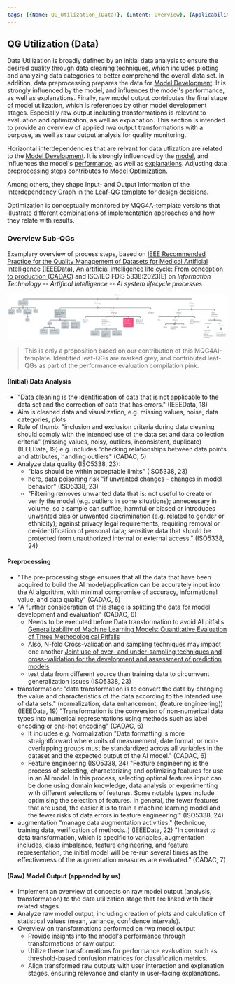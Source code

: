 ```yaml
---
tags: [{Name: QG_Utilization_(Data)}, {Intent: Overview}, {Applicability: GenericAILifecycle}, {Usage Example: default_highrisk}]
---
```


## QG Utilization (Data)

Data Utilization is broadly defined by an initial data analysis to ensure the desired quality through data cleaning techniques, which includes plotting and analyzing data categories to better comprehend the overall data set.
In addition, data preprocessing prepares the data for [Model Development](../../2_Development/QG_Development.md).
It is strongly influenced by the model, and influences the model's performance, as well as explanations.
Finally, raw model output contributes the final stage of model utilization, which is references by other model development stages. Especially raw output including transformations is relevant to evaluation and optimization, as well as explanation. This section is intended to provide an overview of applied rwa output transformations with a purpose, as well as raw output analysis for quality monitoring.

Horizontal interdependencies that are relvant for data utlization are related to the [Model Development](../../2_Development/QG_Development.md). 
It is strongly influenced by the [model](../../2_Development/1_Model_Configuration/QG_ModelConfiguration_(Development).md), and influences the model's [performance](../../2_Development/2_Model_Evaluation/QG_ModelEvaluation_(Development).md), as well as [explanations](../../2_Development/4_Model_Explanation/QG_ModelExplanation_(Development).md). Adjusting data preprocessing steps contributes to [Model Optimization](../../2_Development/3_Model_Optimization/QG_ModelOptimization_(Development).md).

Among others, they shape Input- and Output Information of the Interdependency Graph in the [Leaf-QG template](../../../../../templates/Template_LeafQG.md) for design decisions.

Optimization is conceptually monitored by MQG4A-template versions that illustrate different combinations of implementation approaches and how they relate with results.

### Overview Sub-QGs
Exemplary overview of process steps, based on [IEEE Recommended Practice for the Quality Management of Datasets for Medical Artificial Intelligence (IEEEData)](https://ieeexplore.ieee.org/document/9812564), [An artificial intelligence life cycle: From conception to production (CADAC)](https://www.sciencedirect.com/science/article/pii/S2666389922000745) and ISO/IEC FDIS 5338:2023(E) on *Information Technology -- Artifical Intelligence -- AI system lifecycle processes*

![](../../../../../imgs/Lifecycle/QGUtilization.png)

> This is only a proposition based on our contribution of this MQG4AI-template. Identified leaf-QGs are marked grey, and contributed leaf-QGs as part of the performance evaluation compilation pink.

#### (Initial) Data Analysis
- "Data cleaning is the identification of data that is not applicable to the data set and the correction of data that has
errors." (IEEEData, 18)
- Aim is cleaned data and visualization, e.g. missing values, noise, data categories, plots
- Rule of thumb: "inclusion and exclusion criteria during data cleaning should comply with the intended use of the data set and data collection criteria" (missing values, noisy, outliers, inconsistent, duplicate) (IEEEData, 19)
e.g. includes "checking relationships between data points and attributes, handling outliers" (CADAC, 5)
- Analyze data quality (ISO5338, 23):
    - "bias should be within acceptable limits" (ISO5338, 23)
    - here, data poisoning risk "if unwanted changes - changes in model behavior" (ISO5338, 23)
    - "Filtering removes unwanted data that is: not useful to create or verify the model (e.g. outliers in some situations); unnecessary in volume, so a sample can suffice; harmful or biased or introduces unwanted bias or unwanted discrimination (e.g. related to gender or ethnicity); against privacy legal requirements, requiring removal or de-identification of personal data; sensitive data that should be protected from unauthorized internal or external access." (ISO5338, 24)

#### Preprocessing
- "The pre-processing stage ensures that all the data that have been acquired to build the AI model/application can be accurately
input into the AI algorithm, with minimal compromise of accuracy, informational value, and data quality" (CADAC, 6)
- "A further consideration of this stage is splitting the data for model development and evaluation" (CADAC, 6)
    - Needs to be executed before Data transformation to avoid AI pitfalls [Generalizability of Machine Learning Models: Quantitative Evaluation of Three Methodological Pitfalls](https://pmc.ncbi.nlm.nih.gov/articles/PMC9885377/)
    - Also, N-fold Cross-validation and sampling techniques may impact one another [Joint use of over- and under-sampling techniques and cross-validation for the development and assessment of prediction models](https://pmc.ncbi.nlm.nih.gov/articles/PMC4634915/pdf/12859_2015_Article_784.pdf)
    - test data from different source than training data to circumvent generalization issues (ISO5338, 23)
- transformation: "data transformation is to convert the data by changing the value and characteristics of the data according to the intended use of data sets." (normalization, data enhancement, (feature engineering)) (IEEEData, 19) "Transformation is the conversion of non-numerical data types into numerical representations using methods such as label encoding or one-hot encoding" (CADAC, 6)
    - It includes e.g. Normalization "Data formatting is more straightforward where units of measurement, date format, or non-overlapping groups must be standardized across all variables in the dataset and the expected output of the AI model." (CADAC, 6)
    - Feature engineering (ISO5338, 24) "Feature engineering is the process of selecting, characterizing and optimizing features for use in an AI model. In this process, selecting optimal features input can be done using domain knowledge, data analysis or experimenting with different selections of features. Some notable types include optimising the selection of features. In general, the fewer features that are used, the easier it is to train a machine learning model and the fewer risks of data errors in feature engineering." (ISO5338, 24) 
- augmentation "manage data augmentation activities." (technique, training data, verification of methods..) (IEEEData, 22)
"In contrast to data transformation, which is specific to variables, augmentation includes, class imbalance,
feature engineering, and feature representation, the initial model will be re-run several times as the effectiveness of the augmentation
measures are evaluated." (CADAC, 7)

#### (Raw) Model Output (appended by us)
- Implement an overview of concepts on raw model output (analysis, transformation) to the data utilization stage that are linked with their related stages.
- Analyze raw model output, including creation of plots and calculation of statistical values (mean, variance, confidence intervals).
- Overview on transformations performed on rwa model output
    - Provide insights into the model's performance through transformations of raw output.
    - Utilize these transformations for performance evaluation, such as threshold-based confusion matrices for classification metrics.
    - Align transformed raw outputs with user interaction and explanation stages, ensuring relevance and clarity in user-facing explanations.